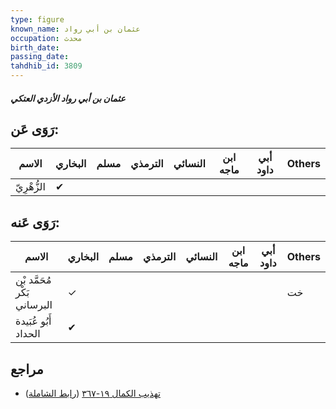 ```yaml
---
type: figure
known_name: عثمان بن أبي رواد
occupation: محدث
birth_date:
passing_date:
tahdhib_id: 3809
---
```

##### عثمان بن أبي رواد الأزدي العتكي

## رَوَى عَن:
| الاسم       | البخاري | مسلم | الترمذي | النسائي | ابن ماجه | أبي داود | Others |
| ----------- | ------- | ---- | ------- | ------- | -------- | -------- | ------ |
| الزُّهْرِيّ | ✔       |      |         |         |          |          |        |
## رَوَى عَنه:
| الاسم                       | البخاري | مسلم | الترمذي | النسائي | ابن ماجه | أبي داود | Others |
| --------------------------- | ------- | ---- | ------- | ------- | -------- | -------- | ------ |
| مُحَمَّد بْن بَكْر البرساني | ✓       |      |         |         |          |          | خت     |
| أَبُو عُبَيدة الحداد        | ✔       |      |         |         |          |          |        |
## مراجع
- [تهذيب الكمال ١٩-٣٦٧](obsidian://open?vault=Tahdhib-al-Kamal&file=Figures/٣٨٠٩-عثمان%20بن%20أبي%20رواد%20الأزدي%20العتكي) ([رابط الشاملة](https://shamela.ws/book/3722/9941))